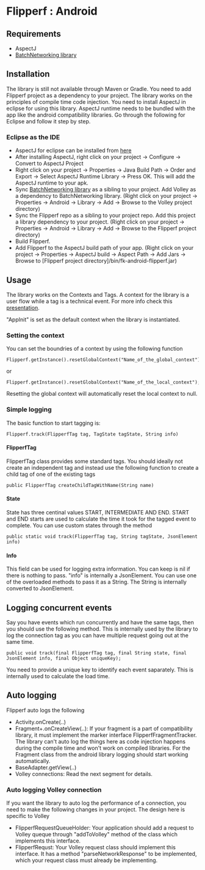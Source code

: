 Flipperf : Android
===================

## Requirements

- AspectJ
- [BatchNetworking library](https://github.com/Flipkart/fk-android-batchnetworking)

## Installation

The library is still not available through Maven or Gradle. You need to add Flipperf project as a dependency to your project. The library works on the principles of compile time code injection. You need to install AspectJ in eclipse for using this library. AspectJ runtime needs to be bundled with the app like the android compatibility libraries. Go through the following for Eclipse and follow it step by step. 

### Eclipse as the IDE
- AspectJ for eclipse can be installed from [here](http://eclipse.org/aspectj/)
- After installing AspectJ, right click on your project -> Configure -> Convert to AspectJ Project
- Right click on your project -> Properties -> Java Build Path -> Order and Export -> Select AspectJ Runtime Library -> Press OK. This will add the AspectJ runtime to your apk.
- Sync [BatchNetworking library](https://github.com/Flipkart/fk-android-batchnetworking) as a sibling to your project. Add Volley as a dependency to BatchNetworking library. (Right click on your project -> Properties -> Android -> Library -> Add -> Browse to the Volley project directory)
- Sync the Flipperf repo as a sibling to your project repo. Add this project a library dependency to your project. (Right click on your project -> Properties -> Android -> Library -> Add -> Browse to the Flipperf project directory)
- Build Flipperf.
- Add Flipperf to the AspectJ build path of your app. (Right click on your project -> Properties -> AspectJ build -> Aspect Path -> Add Jars -> Browse to [Flipperf project directory]/bin/fk-android-flipperf.jar)


## Usage

The library works on the Contexts and Tags. A context for the library is a user flow while a tag is a technical event. For more info check this [presentation](https://docs.google.com/a/flipkart.com/presentation/d/1iWCBiX8_hDkJa7_JmGC4gCZpSJMEtFvHiR8mw_aC07w/edit#slide=id.p).

"AppInit" is set as the default context when the library is instantiated.

### Setting the context

You can set the boundries of a context by using the following function

	Flipperf.getInstance().resetGlobalContext("Name_of_the_global_context");

or 

	Flipperf.getInstance().resetGlobalContext("Name_of_the_local_context");


Resetting the global context will automatically reset the local context to null.

### Simple logging

The basic function to start tagging is:

	Flipperf.track(FlipperfTag tag, TagState tagState, String info)

#### FlipperfTag

FlipperfTag class provides some standard tags. You should ideally not create an independent tag and instead use the following function to create a child tag of one of the existing tags

	public FlipperfTag createChildTagWithName(String name)

#### State

State has three centinal values START, INTERMEDIATE AND END. START and END starts are used to calculate the time it took for the tagged event to complete. You can use custom states through the method

	public static void track(FlipperfTag tag, String tagState, JsonElement info)

#### Info

This field can be used for logging extra information. You can keep is nil if there is nothing to pass. "info" is internally a JsonElement. You can use one of the overloaded methods to pass it as a String. The String is internally converted to JsonElement.

## Logging concurrent events

Say you have events which run concurrently and have the same tags, then you should use the following method. This is internally used by the library to log the connection tag as you can have multiple request going out at the same time. 

	public void track(final FlipperfTag tag, final String state, final JsonElement info, final Object uniqueKey);

You need to provide a unique key to identify each event saparately. This is internally used to calculate the load time.

## Auto logging

Flipperf auto logs the following

- Activity.onCreate(..)
- Fragment+.onCreateView(..): If your fragment is a part of compatibility library, it must implement the marker interface FlipperfFragmentTracker. The library can't auto log the things here as code injection happens during the compile time and won't work on compiled libraries. For the Fragment class from the android library logging should start working automatically.
- BaseAdapter.getView(..)
- Volley connections: Read the next segment for details.

### Auto logging Volley connection
If you want the library to auto log the performance of a connection, you need to make the following changes in your project. The design here is specific to Volley

- FlipperfRequestQueueHolder: Your application should add a request to Volley queque through "addToVolley" method of the class which implements this interface.
- FlipperfRequst: Your Volley request class should implement this interface. It has a method "parseNetworkResponse" to be implemented, which your request class must already be implementing.





